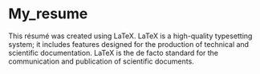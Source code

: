 # My_resume
This résumé was created using LaTeX.
LaTeX is a high-quality typesetting system; it includes features designed for the production of technical and scientific documentation. LaTeX is the de facto standard for the communication and publication of scientific documents. 

